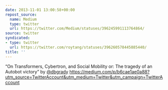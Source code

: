 ```yaml
---
date: 2013-11-01 13:00:58+00:00
repost_source:
  name: Medium
  type: twitter
  url: https://twitter.com/Medium/statuses/396245991113764864/
source: twitter
syndicated:
- type: twitter
  url: https://twitter.com/roytang/statuses/396260578445885440/
title: ''
---
```


“On Transformers, Cybertron, and Social Mobility or: The tragedy of an Autobot victory” by [@dbgrady](https://twitter.com/dbgrady/) https://medium.com/p/b6cae1ae0a88?utm_source=TwitterAccount&utm_medium=Twitter&utm_campaign=TwitterAccount